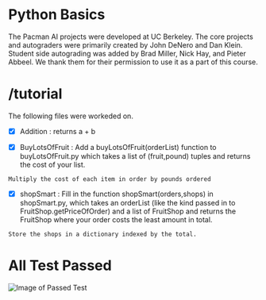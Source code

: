 # **Python Basics**
The Pacman AI projects were developed at UC Berkeley. The core projects and autograders were primarily created by John DeNero and Dan Klein. Student side autograding was added by Brad Miller, Nick Hay, and Pieter Abbeel. We thank them for their permission to use it as a part of this course.

# /tutorial
The following files were workeded on.
- [x] Addition : returns a + b

- [x] BuyLotsOfFruit : Add a buyLotsOfFruit(orderList) function to buyLotsOfFruit.py which takes a list of (fruit,pound) tuples and returns the cost of your list.

`Multiply the cost of each item in order by pounds ordered`

- [x] shopSmart : Fill in the function shopSmart(orders,shops) in shopSmart.py, which takes an orderList (like the kind passed in to FruitShop.getPriceOfOrder) and a list of FruitShop and returns the FruitShop where your order costs the least amount in total.

`Store the shops in a dictionary indexed by the total.`

# All Test Passed
![Image of Passed Test](https://cdn.discordapp.com/attachments/755646618203848755/803789803908366416/unknown.png)




